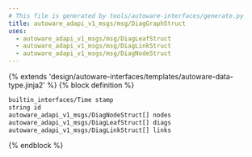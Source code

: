 ```yaml
---
# This file is generated by tools/autoware-interfaces/generate.py
title: autoware_adapi_v1_msgs/msg/DiagGraphStruct
uses:
  - autoware_adapi_v1_msgs/msg/DiagLeafStruct
  - autoware_adapi_v1_msgs/msg/DiagLinkStruct
  - autoware_adapi_v1_msgs/msg/DiagNodeStruct
---
```


{% extends 'design/autoware-interfaces/templates/autoware-data-type.jinja2' %}
{% block definition %}

```txt
builtin_interfaces/Time stamp
string id
autoware_adapi_v1_msgs/DiagNodeStruct[] nodes
autoware_adapi_v1_msgs/DiagLeafStruct[] diags
autoware_adapi_v1_msgs/DiagLinkStruct[] links
```

{% endblock %}
